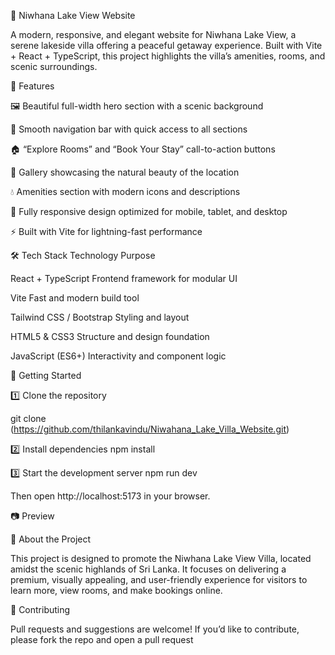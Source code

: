 🌅 Niwhana Lake View Website

A modern, responsive, and elegant website for Niwhana Lake View, a serene lakeside villa offering a peaceful getaway experience.
Built with Vite + React + TypeScript, this project highlights the villa’s amenities, rooms, and scenic surroundings.

🏡 Features

🖼️ Beautiful full-width hero section with a scenic background

🧭 Smooth navigation bar with quick access to all sections

🏠 “Explore Rooms” and “Book Your Stay” call-to-action buttons

📸 Gallery showcasing the natural beauty of the location

💧 Amenities section with modern icons and descriptions

📱 Fully responsive design optimized for mobile, tablet, and desktop

⚡ Built with Vite for lightning-fast performance

🛠️ Tech Stack
Technology	Purpose

React + TypeScript	        Frontend framework for modular UI

Vite	                      Fast and modern build tool

Tailwind CSS / Bootstrap	  Styling and layout

HTML5 & CSS3	              Structure and design foundation

JavaScript (ES6+)	         Interactivity and component logic


🚀 Getting Started

1️⃣ Clone the repository

git clone   (https://github.com/thilankavindu/Niwahana_Lake_Villa_Website.git)

2️⃣ Install dependencies
npm install

3️⃣ Start the development server
npm run dev


Then open http://localhost:5173
 in your browser.

📷 Preview

📍 About the Project

This project is designed to promote the Niwhana Lake View Villa, located amidst the scenic highlands of Sri Lanka.
It focuses on delivering a premium, visually appealing, and user-friendly experience for visitors to learn more, view rooms, and make bookings online.

🤝 Contributing

Pull requests and suggestions are welcome!
If you’d like to contribute, please fork the repo and open a pull request
